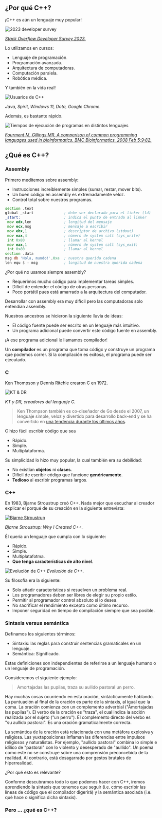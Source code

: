 ## ¿Por qué C++?
¡C++ es aún un lenguaje muy popular!

![2023 developer survey](/assets/gifs/2023-developer-survey.gif)

[*Stack Overflow Developer Survey 2023.*](https://survey.stackoverflow.co/2023/#most-popular-technologies-language)

Lo utilizamos en cursos:
- Lenguaje de programación.
- Programación avanzada.
- Arquitectura de computadoras.
- Computación paralela.
- Robótica médica.

Y también en la vida real!

![Usuarios de C++](/assets/images/cpp-users.png)

*Java, Spirit, Windows 11, Dota, Google Chrome.*

Además, es bastante rápido.

![Tiempos de ejecución de programas en distintos lenguajes](/assets/images/cpp-time-comparison.png)

[*Fourment M, Gillings MR. A comparison of common programming languages used in bioinformatics. BMC Bioinformatics. 2008 Feb 5;9:82.*](https://doi.org/10.1186/1471-2105-9-82)

## ¿Qué es C++?

### Assembly
Primero meditemos sobre assembly:
- Instrucciones increíblemente simples (sumar, restar, mover bits).
- Un buen código en assembly es extremadamente veloz.
- Control total sobre nuestros programas. 

```asm
section .text
global _start              ; debe ser declarado para el linker (ld)
_start:                    ; indica el punto de entrada al linker
 mov edx,len               ; longitud del mensaje
 mov ecx,msg               ; mensaje a escribir
 mov ebx,1                 ; descriptor de archivo (stdout)
 mov eax,4                 ; número de system call (sys_write)
 int 0x80                  ; llamar al kernel
 mov eax,1                 ; número de system call (sys_exit)
 int 0x80                  ; llamar al kernel
section .data
msg db 'Hola, mundo!',0xa  ; nuestra querida cadena
len equ $ - msg            ; longitud de nuestra querida cadena
```

¿Por qué no usamos siempre assembly?
- Requerimos mucho código para implementar tareas simples.
- Difícil de entender el código de otras personas.
- Poco portátil pues está amarrado a la arquitectura del computador.

Desarrollar con assembly era muy difícil pero las computadoras solo entendían assembly.

Nuestros ancestros se hicieron la siguiente lluvia de ideas:
- El código fuente puede ser escrito en un lenguaje más intuitivo.
- Un programa adicional puede convertir este código fuente en assembly.

¡A ese programa adicional le llamamos compilador!

Un **compilador** es un programa que toma código
y construye un programa que podemos correr.
Si la compilación es exitosa, el programa puede ser ejecutado.

### C

Ken Thompson y Dennis Ritchie crearon C en 1972.

![KT & DR](/assets/images/kt-dr.jpg)

*KT y DR, creadores del lenguaje C.*

> Ken Thompson también es co-diseñador de Go desde el 2007,
un lenguaje simple, veloz y divertido para desarrollo back-end
y se ha convertido en [una tendencia durante los últimos años](https://trends.stackoverflow.co/?tags=go).

C hizo fácil escribir código que sea
- Rápido.
- Simple.
- Multiplataforma.

Su simplicidad lo hizo muy popular, la cual también era su debilidad:
- No existían **objetos** ni **clases**.
- Difícil de escribir código que funcione **genéricamente**.
- **Tedioso** al escribir programas largos.

### C++

En 1983, Bjarne Stroustrup creó C++.
Nada mejor que escuchar al creador explicar el porqué de su creación en la siguiente entrevista:

[![Bjarne Stroustrup](http://img.youtube.com/vi/JBjjnqG0BP8/0.jpg)](https://www.youtube.com/watch?v=JBjjnqG0BP8)

*Bjarne Stroustrup: Why I Created C++.*

Él quería un lenguaje que cumpla con lo siguiente:
- Rápido.
- Simple.
- Multiplatafotma.
- **Que tenga características de alto nivel**.

![Evolución de C++](/assets/images/cpp-evolution.png)
*Evolución de C++.*

Su filosofía era la siguiente:
- Solo añadir características si resuelven un problema real.
- Los programadores deben ser libres de elegir su propio estilo.
- Permitir al programador control absoluto si lo desea.
- No sacrificar el rendimiento excepto como último recurso.
- Imponer seguridad en tiempo de compilación siempre que sea posible.

### Sintaxis versus semántica

Definamos los siguientes términos:
- Sintaxis: las reglas para construir sentencias gramaticales en un lenguaje.
- Semántica: Significado.

Estas definiciones son independientes de referirse a un lenguaje humano o un lenguaje de programación.

Consideremos el siguiente ejemplo:

> Amortajadas las pupilas, traza su aullido pastoral un perro.

Hay muchas cosas ocurriendo en esta oración, sintácticamente hablando.
La puntuación al final de la oración es parte de la sintaxis, al igual que la coma.
La oración comienza con un complemento adverbial ("Amortajadas las pupilas").
El verbo de la oración es "traza",
el cual indica la acción realizada por el sujeto ("un perro").
El complemento directo del verbo es "su aullido pastoral".
Es una oración gramaticalmente correcta.

La semántica de la oración está relacionada con
una metáfora explosiva y religiosa.
Las yuxtaposiciones inflaman las diferencias entre impulsos religiosos y naturalistas.
Por ejemplo, "aullido pastoral" combina lo simple e idílico de "pastoral"
con lo violento y desesperado de "aullido".
Un poema como este no se construye sobre una comprensión preconcebida de la realidad.
Al contrario, está desagarrado por gestos brutales de hiperrealidad.


¿Por qué esto es relevante?

Conforme descubramos todo lo que podemos hacer con C++,
iremos aprendiendo la sintaxis que tenemos que seguir
(i.e. cómo escribir las líneas de código que el compilador digerirá)
y la semántica asociada (i.e. qué hace o significa dicha sintaxis).

### Pero ... ¿qué es C++?
